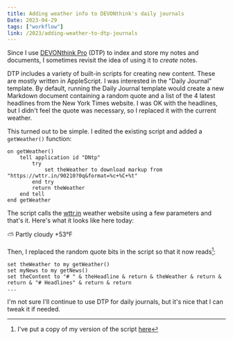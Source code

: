 ```yaml
---
title: Adding weather info to DEVONthink's daily journals
Date: 2023-04-29
tags: ["workflow"]
link: /2023/adding-weather-to-dtp-journals
---
```



Since I use [DEVONthink Pro](https://devontechnologies.com/apps/devonthink) (DTP) to index and store my notes and documents, I sometimes revisit the idea of using it to _create_ notes.

DTP includes a variety of built-in scripts for creating new content. These are mostly written in AppleScript. I was interested in the "Daily Journal" template. By default, running the Daily Journal template would create a new Markdown document containing a random quote and a list of the 4 latest headlines from the New York Times website. I was OK with the headlines, but I didn't feel the quote was necessary, so I replaced it with the current weather.

This turned out to be simple. I edited the existing script and added a `getWeather()` function:

```applescript
on getWeather()
	tell application id "DNtp"
		try
			set theWeather to download markup from "https://wttr.in/90210?0q&format=%c+%C+%t"
		end try
		return theWeather
	end tell
end getWeather

```

The script calls the [wttr.in](https://wttr.in) weather website using a few parameters and that's it. Here's what it looks like here today:

⛅️  Partly cloudy +53°F

Then, I replaced the random quote bits in the script so that it now reads[^1]:

```applescript
set theWeather to my getWeather()
set myNews to my getNews()
set theContent to "# " & theHeadline & return & theWeather & return & return & "# Headlines" & return & return
...
```

I'm not sure I'll continue to use DTP for daily journals, but it's nice that I can tweak it if needed.


[^1]: I've put a copy of my version of the script [here](https://gist.github.com/jackbaty/b1f4d8284221279dafbf184c695295d1)
